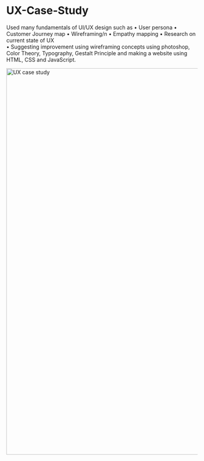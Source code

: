 # UX-Case-Study
Used many fundamentals of UI/UX design such as 
•	User persona
•	Customer Journey map 
•	Wireframing/n
•	Empathy mapping
•	Research on current state of UX  
•	Suggesting improvement using wireframing concepts using photoshop, Color Theory, Typography, Gestalt Principle and making a website using HTML, CSS and JavaScript.






<img width="1018" alt="UX case study" src="https://user-images.githubusercontent.com/66869728/229894532-fa348090-c0b8-4dbb-a9e0-ded62669c49a.png">

